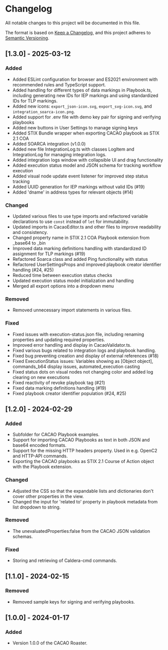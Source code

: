 # Changelog

All notable changes to this project will be documented in this file.

The format is based on [Keep a Changelog](https://keepachangelog.com/en/1.1.0/),
and this project adheres to [Semantic Versioning](https://semver.org/spec/v2.0.0.html).

## [1.3.0] - 2025-03-12

### Added

- Added ESLint configuration for browser and ES2021 environment with recommended rules and TypeScript support.
- Added handling for different types of data markings in Playbook.ts, including generating new IDs for IEP markings and using standardized IDs for TLP markings.
- Added new icons: `export_json-icon.svg`, `export_svg-icon.svg`, and `integration_soarca-icon.png`.
- Added support for .env file with demo key pair for signing and verifying playbooks
- Added new buttons in User Settings to manage signing keys
- Added STIX Bundle wrapper when exporting CACAO playbook as STIX 2.1 COA
- Added SOARCA integration (v1.0.0)
- Added new file IntegrationLog.ts with classes LogItem and IntegrationLog for managing integration logs.
- Added integration logs window with collapsible UI and drag functionality
- Added execution status model and JSON schema for tracking workflow execution
- Added visual node update event listener for improved step status tracking
- Added UUID generation for IEP markings without valid IDs (#19)
- Added 'dname' in address types for relevant objects (#14)

### Changed

- Updated various files to use type imports and refactored variable declarations to use `const` instead of `let` for immutability.
- Updated imports in CacaoEditor.ts and other files to improve readability and consistency.
- Changed property name in STIX 2.1 COA Playbook extension from _base64 to _bin
- Improved data marking definitions handling with standardized ID assignment for TLP markings (#19)
- Refactored Soarca class and added Ping functionality with status
- Refactored UserSettingsProps and improved playbook creator identifier handling (#24, #25)
- Reduced time between execution status checks
- Updated execution status model initialization and handling
- Merged all export options into a dropdown menu

### Removed

- Removed unnecessary import statements in various files.

### Fixed

- Fixed issues with execution-status.json file, including renaming properties and updating required properties.
- Improved error handling and display in CacaoValidator.ts.
- Fixed various bugs related to integration logs and playbook handling.
- Fixed bug preventing creation and display of external references (#18)
- Fixed ExecutionStatus issues: Variables showing as [Object object], commands_b64 display issues, automated_execution casting
- Fixed status dots on visual nodes not changing color and added log clearing on new executions
- Fixed reactivity of revoke playbook tag (#21)
- Fixed data marking definitions handling (#19)
- Fixed playbook creator identifier population (#24, #25)

## [1.2.0] - 2024-02-29

### Added

- Subfolder for CACAO Playbook examples.
- Support for importing CACAO Playbooks as text in both JSON and base64 encoded formats.
- Support for the missing HTTP headers property. Used in e.g. OpenC2 and HTTP-API commands.
- Exporting the CACAO playbooks as STIX 2.1 Course of Action object with the Playbook extension.

### Changed

- Adjusted the CSS so that the expandable lists and dictionaries don't cover other properties in the view.
- Changed the input for 'related to' property in playbook metadata from list dropdown to string.

### Removed

- The unevaluatedProperties:false from the CACAO JSON validation schemas.

### Fixed

- Storing and retrieving of Caldera-cmd commands.

## [1.1.0] - 2024-02-15

### Removed

- Removed sample keys for signing and verifying playbooks.

## [1.0.0] - 2024-01-17

### Added

- Version 1.0.0 of the CACAO Roaster.
